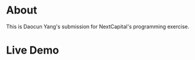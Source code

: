 # About

This is Daocun Yang's submission for NextCapital's programming exercise. 

# Live Demo

# 
